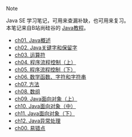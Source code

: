 > [!NOTE]
> Java SE 学习笔记，可用来查漏补缺，也可用来复习。  
> 本笔记来自B站尚硅谷的 [Java教程](https://www.bilibili.com/video/BV1Kb411W75N?from=search&seid=16609673512834516406)。

- [ch01. Java概述](backend/backend/Java/ch01.md)
- [ch02. Java关键字和保留字](backend/backend/Java/ch02.md)
- [ch03. 运算符](backend/Java/ch03)
- [ch04. 程序流程控制（上）](backend/Java/ch04)
- [ch05. 程序流程控制（下）](backend/Java/ch05)
- [ch06. 数学函数、字符和字符串](backend/Java/ch06)
- [ch07. 方法](backend/Java/ch07。md)
- [ch08. 数组](backend/Java/ch08)
- [ch09. Java面向对象（上）](backend/Java/ch09)
- [ch10. Java面向对象（中）](backend/Java/ch10)
- [ch11. Java面向对象（下）](backend/Java/ch11)
- [ch12. Java异常处理](backend/Java/ch12)
- [ch00. 易错点](backend/Java/ch00)